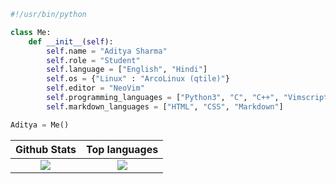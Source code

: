 ```python
#!/usr/bin/python

class Me:
    def __init__(self):
        self.name = "Aditya Sharma"
        self.role = "Student"
        self.language = ["English", "Hindi"]
        self.os = {"Linux" : "ArcoLinux (qtile)"}
        self.editor = "NeoVim"
        self.programming_languages = ["Python3", "C", "C++", "Vimscript", "Lua"]
        self.markdown_languages = ["HTML", "CSS", "Markdown"]

Aditya = Me()
```

|                         Github Stats                         |                        Top languages                         |
| :----------------------------------------------------------: | :----------------------------------------------------------: |
| <img src="https://github-readme-stats.vercel.app/api?username=adityasharma223&show_icons=true&theme=gruvbox&count_private=true"/> | <img src="https://github-readme-stats.vercel.app/api/top-langs/?username=adityasharma223&show_icons=true&theme=gruvbox&count_private=true&layout=compact"/> |

